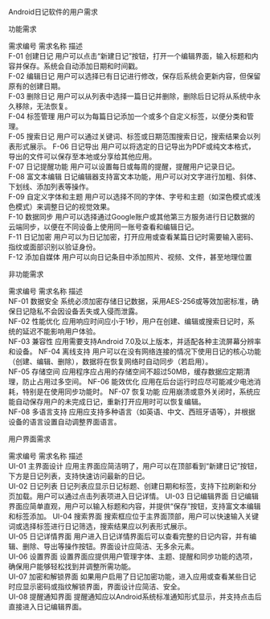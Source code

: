 Android日记软件的用户需求

功能需求

需求编号	需求名称	描述	   
F-01	创建日记	用户可以点击“新建日记”按钮，打开一个编辑界面，输入标题和内容并保存。系统会自动添加日期和时间戳。	
F-02	编辑日记	用户可以选择已有日记进行修改，保存后系统会更新内容，但保留原有的创建日期。	
F-03	删除日记	用户可以从列表中选择一篇日记并删除，删除后日记将从系统中永久移除，无法恢复。	
F-04	标签管理	用户可以为每篇日记添加一个或多个自定义标签，以便分类和管理。	
F-05	搜索日记	用户可以通过关键词、标签或日期范围搜索日记，搜索结果会以列表形式展示。	
F-06	日记导出	用户可以将选定的日记导出为PDF或纯文本格式，导出的文件可以保存至本地或分享给其他应用。	
F-07	日记提醒功能	用户可以设置每日或每周的提醒，提醒用户记录日记。	
F-08	富文本编辑	日记编辑器支持富文本功能，用户可以对文字进行加粗、斜体、下划线、添加列表等操作。	
F-09	自定义字体和主题	用户可以选择不同的字体、字号和主题（如深色模式或浅色模式）来调整日记的视觉效果。	
F-10	数据同步	用户可以选择通过Google账户或其他第三方服务进行日记数据的云端同步，以便在不同设备上使用同一账号查看和编辑日记。	
F-11	日记加密	用户可以为日记加密，打开应用或查看某篇日记时需要输入密码、指纹或面部识别以验证身份。	
F-12  添加自媒体 用户可以向日记条目中添加照片、视频、文件，甚至地理位置 

非功能需求

需求编号	需求名称	描述	
NF-01	数据安全	系统必须加密存储日记数据，采用AES-256或等效加密标准，确保日记隐私不会因设备丢失或入侵而泄露。	
NF-02	性能优化	应用响应时间应小于1秒，用户在创建、编辑或搜索日记时，系统的延迟不能影响用户体验。	
NF-03	兼容性	应用需要支持Android 7.0及以上版本，并适配各种主流屏幕分辨率和设备。	
NF-04	离线支持	用户可以在没有网络连接的情况下使用日记的核心功能（创建、编辑、删除），数据将在恢复网络时自动同步（若启用）。	
NF-05	存储空间	应用程序应占用的存储空间不超过50MB，缓存数据应定期清理，防止占用过多空间。	
NF-06	能效优化	应用在后台运行时应尽可能减少电池消耗，特别是在使用同步功能时。	
NF-07	恢复功能	应用崩溃或意外关闭时，系统应能自动保存用户的未完成日记，重新打开应用时可以恢复编辑。	
NF-08	多语言支持	应用应支持多种语言（如英语、中文、西班牙语等），并根据设备的语言设置自动调整界面语言。	

用户界面需求

需求编号	需求名称	描述	
UI-01	主界面设计	应用主界面应简洁明了，用户可以在顶部看到“新建日记”按钮，下方是日记列表，支持快速访问最新的日记。	
UI-02	日记列表	日记列表应显示日记标题、创建日期和标签，支持下拉刷新和分页加载。用户可以通过点击列表项进入日记详情。
UI-03	日记编辑界面	日记编辑界面应简单直观，用户可以输入标题和内容，并提供“保存”按钮，支持富文本编辑和标签添加。	
UI-04	搜索界面	搜索框应位于主界面顶部，用户可以快速输入关键词或选择标签进行日记筛选，搜索结果应以列表形式展示。	
UI-05	日记详情界面	用户进入日记详情界面后可以查看完整的日记内容，并有编辑、删除、导出等操作按钮。界面设计应简洁、无多余元素。	
UI-06	设置界面	设置界面应提供用户管理字体、主题、提醒和同步功能的选项，确保用户能够轻松找到并调整所需功能。	
UI-07	加密和解锁界面	如果用户启用了日记加密功能，进入应用或查看某些日记时应显示密码或指纹解锁界面，界面设计应简洁、安全。	
UI-08	提醒通知界面	提醒通知应以Android系统标准通知形式显示，并支持点击后直接进入日记编辑界面。	
